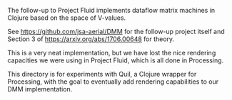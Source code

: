 The follow-up to Project Fluid implements dataflow matrix machines in Clojure
based on the space of V-values.

See https://github.com/jsa-aerial/DMM for the follow-up project itself
and Section 3 of https://arxiv.org/abs/1706.00648 for theory.

This is a very neat implementation, but we have lost the nice
rendering capacities we were using in Project Fluid, which is all
done in Processing.

This directory is for experiments with Quil, a Clojure wrapper
for Processing, with the goal to eventually add rendering
capabilities to our DMM implementation.
